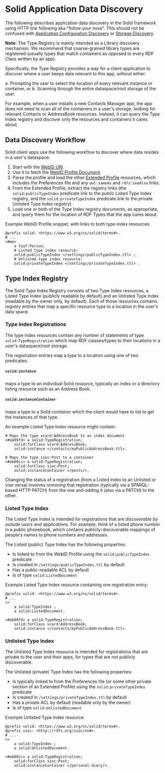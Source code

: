 # Solid Application Data Discovery

The following describes application data discovery in the Solid framework
using HTTP link following aka "follow your nose". This should not be
confused with [Application Configuration
Discovery](https://github.com/solid/solid/tree/master/proposals/app-discovery.md)
or [Storage
Discovery](https://github.com/solid/solid-spec/blob/master/solid-webid-profiles.md#storage-discovery).

**Note:** The Type Registry is mainly intended as a Library discovery mechanism.
We recommend that coarse-grained library types are registered (usually types
that match containers as opposed to every RDF Class written by an app).

Specifically, the Type Registry provides a way for a client application to
discover where a user keeps data relevant to this app, without either:

a. Prompting the user to select the location of every relevant instance or
  container, or
b. Scanning through the entire dataspace/root storage of the user.

For example, when a user installs a new Contacts Manager app, the app does not
need to scan all of the containers in a user's storage, looking for relevant
Contacts or AddressBook resources. Instead, it can query the Type Index registry
and discover only the resources and containers it cares about.

## Data Discovery Workflow

Solid client apps use the following workflow to discover where data resides in
a user's dataspace:

1. Start with the [WebID URI](https://github.com/solid/solid-spec#identity).
2. Use it to fetch the [WebID Profile
  Document](https://github.com/solid/solid-spec#profiles).
3. Parse the profile and load the other [Extended
  Profile](https://github.com/solid/solid-spec/blob/master/solid-webid-profiles.md#extended-profile)
  resources, which includes the Preferences file and any `owl:sameAs` and
  `rdfs:seeAlso` links.
4. From the Extended Profile, extract the registry links
  (the `solid:publicTypeIndex` predicate link to the public Listed Type Index
  registry, and the `solid:privateTypeIndex` predicate link to the private
  Unlisted Type Index registry).
5. Load one or both of the Type Index registry documents, as appropriate, and
  query them for the location of RDF Types that the app cares about.

Example WebID Profile snippet, with links to both type index resources:

```
@prefix solid: <https://www.w3.org/ns/solid/terms#>.
# ...
<#me>
    a foaf:Person;
    # Listed type index resource:
    solid:publicTypeIndex </settings/publicTypeIndex.ttl> ;  
    # Unlisted type index resource:
    solid:privateTypeIndex </settings/privateTypeIndex.ttl> .
```

## Type Index Registry

The Solid Type Index Registry consists of two Type Index resources, a
Listed Type Index (publicly readable by default) and an Unlisted Type Index
(readable by the owner only, by default). Each of those resources
contains registry entries that map a specific resource type to a location in
the user's data space.

### Type Index Registrations

The type index resources contain any number of statements of type
`solid:TypeRegistration` which map RDF classes/types to their locations in a
user's dataspace/root storage.

The registration entries map a type to a location using one of two predicates:

##### `solid:instance`
maps a type to an individual Solid *resource*, typically an index or a directory listing resource such as an Address Book.

##### `solid:instanceContainer`
maps a type to a Solid *container* which the client would have to list to get
the instances of that type.

An example Listed Type Index resource might contain:

```
# Maps the type vcard:AddressBook to an index document
<#ab09fd> a solid:TypeRegistration;
    solid:forClass vcard:AddressBook;
    solid:instance </contacts/myPublicAddressBook.ttl>.

# Maps the type sioc:Post to a container
<#ab09cc> a solid:TypeRegistration;
    solid:forClass sioc:Post;
    solid:instanceContainer </posts/>.
```

Changing the status of a registration (from a Listed index to an Unlisted or
vise versa) involves *removing* that registration (typically via a SPARQL-based
HTTP PATCH) from the one and *adding* it (also via a PATCH) to the other.

### Listed Type Index

The Listed Type Index is intended for registrations that are *discoverable by
outside users and applications*. For example, think of a listed phone number in
a public phonebook, which contains publicly-discoverable mappings of people's
names to phone numbers and addresses.

The Listed (public) Type Index has the following properties:

* Is linked to from the WebID Profile using the `solid:publicTypeIndex`
  predicate
* Is created in `/settings/publicTypeIndex.ttl` by default
* Has a public-readable ACL by default
* Is of type `solid:ListedDocument`

Example Listed Type Index resource containing one registration entry:

```
@prefix solid: <https://www.w3.org/ns/solid/terms#>.
# ...
<>
    a solid:TypeIndex ;
    a solid:ListedDocument.

<#ab09fd> a solid:TypeRegistration;
    solid:forClass vcard:AddressBook;
    solid:instance </contacts/myPublicAddressBook.ttl>.
```

### Unlisted Type Index

The Unlisted Type Index resource is intended for registrations that are private
to the user and their apps, for types that are *not* publicly discoverable.

The Unlisted (private) Type Index has the following properties:

* Is typically linked to from the Preferences file (or some other private
  section of an Extended Profile) using the `solid:privateTypeIndex` predicate
* Is created in `/settings/privateTypeIndex.ttl` by default
* Has a private ACL by default (readable only by the owner)
* Is of type `solid:UnlistedDocument`

Example Unlisted Type Index resource:

```
@prefix solid: <https://www.w3.org/ns/solid/terms#>.
@prefix sioc: <http://rdfs.org/sioc/ns#>.
# ...
<>
    a solid:TypeIndex ;
    a solid:UnlistedDocument.

<#ab09cc> a solid:TypeRegistration;
    solid:forClass sioc:Post;
    solid:instanceContainer </personal-diary/>.
```
